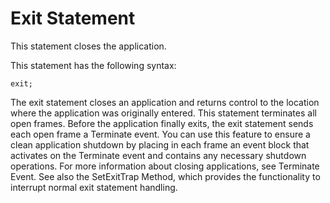 # Exit Statement

This statement closes the application.

This statement has the following syntax:

```
exit;
```

The exit statement closes an application and returns control to the location where the application was originally entered. This statement terminates all open frames.
Before the application finally exits, the exit statement sends each open frame a Terminate event. You can use this feature to ensure a clean application shutdown by placing in each frame an event block that activates on the Terminate event and contains any necessary shutdown operations.
For more information about closing applications, see Terminate Event. See also the SetExitTrap Method, which provides the functionality to interrupt normal exit statement handling.
